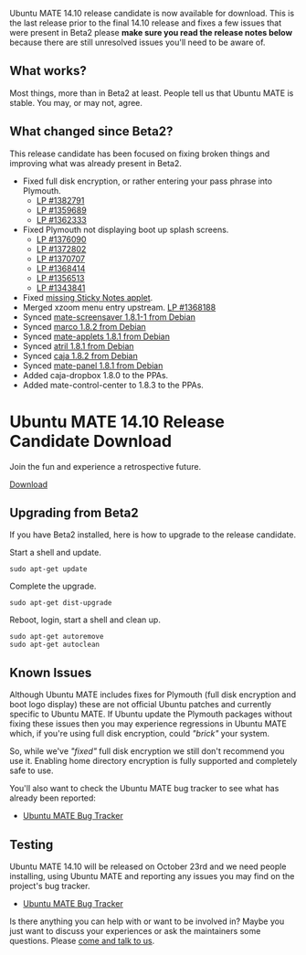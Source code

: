<!--
.. title: Ubuntu MATE 14.10 Release Candidate
.. slug: ubuntu-mate-utopic-release-candidate
.. date: 2014-10-15 21:00:00 UTC
.. tags: Ubuntu,MATE,Utopic,release candidate
.. link:
.. description:
.. type: text
.. author: Martin Wimpress
-->

Ubuntu MATE 14.10 release candidate is now available for download.
This is the last release prior to the final 14.10 release and fixes
a few issues that were present in Beta2 please **make sure you read
the  release notes below** because there are still unresolved issues
you'll need to be aware of.

## What works?

Most things, more than in Beta2 at least. People tell us that Ubuntu
MATE is stable. You may, or may not, agree.

## What changed since Beta2?

This release candidate has been focused on fixing broken things and
improving what was already present in Beta2.

  * Fixed full disk encryption, or rather entering your pass phrase into Plymouth.
    * [LP #1382791](https://bugs.launchpad.net/ubuntu/+source/plymouth/+bug/1382791)
    * [LP #1359689](https://bugs.launchpad.net/ubuntu/+source/plymouth/+bug/1359689)
    * [LP #1362333](https://bugs.launchpad.net/ubuntu/+source/ubiquity/+bug/1362333)
  * Fixed Plymouth not displaying boot up splash screens.
    * [LP #1376090](https://bugs.launchpad.net/ubuntu/+source/plymouth/+bug/1376090)
    * [LP #1372802](https://bugs.launchpad.net/ubuntu/+source/plymouth/+bug/1372802)
    * [LP #1370707](https://bugs.launchpad.net/ubuntu/+source/plymouth/+bug/1370707)
    * [LP #1368414](https://bugs.launchpad.net/ubuntu/+source/plymouth/+bug/1368414)
    * [LP #1356513](https://bugs.launchpad.net/ubuntu/+source/plymouth/+bug/1356513)
    * [LP #1343841](https://bugs.launchpad.net/ubuntu/+source/plymouth/+bug/1343841)
  * Fixed [missing Sticky Notes applet](https://bugs.launchpad.net/ubuntu-mate/+bug/1370048).
  * Merged xzoom menu entry upstream. [LP #1368188](https://bugs.launchpad.net/ubuntu/+source/xzoom/+bug/1368188)
  * Synced [mate-screensaver 1.8.1-1 from Debian](https://bugs.launchpad.net/ubuntu/+source/mate-screensaver/+bug/1378430)
  * Synced [marco 1.8.2 from Debian](https://bugs.launchpad.net/ubuntu/+source/marco/+bug/1378429)
  * Synced [mate-applets 1.8.1 from Debian](https://bugs.launchpad.net/ubuntu/+source/mate-applets/+bug/1378427)
  * Synced [atril 1.8.1 from Debian](https://bugs.launchpad.net/ubuntu/+source/atril/+bug/1378426)
  * Synced [caja 1.8.2 from Debian](https://bugs.launchpad.net/ubuntu/+source/caja/+bug/1378425)
  * Synced [mate-panel 1.8.1 from Debian](https://bugs.launchpad.net/ubuntu/+source/mate-panel/+bug/1378421)
  * Added caja-dropbox 1.8.0 to the PPAs.
  * Added mate-control-center to 1.8.3 to the PPAs.

<div class="bs-component">
    <div class="jumbotron">
        <h1>Ubuntu MATE 14.10 Release Candidate Download</h1>
        <p>Join the fun and experience a retrospective future.</p>
        <a href="/utopic/" class="btn btn-primary btn-lg">Download</a>
        </p>
    </div>
</div>

## Upgrading from Beta2

If you have Beta2 installed, here is how to upgrade to the release
candidate.

Start a shell and update.

    sudo apt-get update
    
Complete the upgrade.    
    
    sudo apt-get dist-upgrade

Reboot, login, start a shell and clean up.

    sudo apt-get autoremove
    sudo apt-get autoclean

## Known Issues

Although Ubuntu MATE includes fixes for Plymouth (full disk encryption
and boot logo display) these are not official Ubuntu patches and
currently specific to Ubuntu MATE. If Ubuntu update the Plymouth packages
without fixing these issues then you may experience regressions in
Ubuntu MATE which, if you're using full disk encryption, could *"brick"*
your system.

So, while we've *"fixed"* full disk encryption we still don't recommend
you use it. Enabling home directory encryption is fully supported and
completely safe to use.

You'll also want to check the Ubuntu MATE bug tracker to see what has
already been reported:

  * [Ubuntu MATE Bug Tracker](https://bugs.launchpad.net/ubuntu-mate)

## Testing

Ubuntu MATE 14.10 will be released on October 23rd and we need
people installing, using Ubuntu MATE and reporting any issues you may
find on the project's bug tracker.

  * [Ubuntu MATE Bug Tracker](https://bugs.launchpad.net/ubuntu-mate)

Is there anything you can help with or want to be involved in? Maybe
you just want to discuss your experiences or ask the maintainers some
questions. Please [come and talk to us](/community/).

